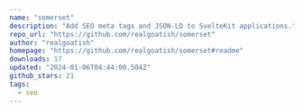 ```yaml
---
name: "somerset"
description: "Add SEO meta tags and JSON-LD to SvelteKit applications."
repo_url: "https://github.com/realgoatish/somerset"
author: "realgoatish"
homepage: "https://github.com/realgoatish/somerset#readme"
downloads: 17
updated: "2024-01-06T04:44:00.504Z"
github_stars: 21
tags: 
  - seo
---
```


